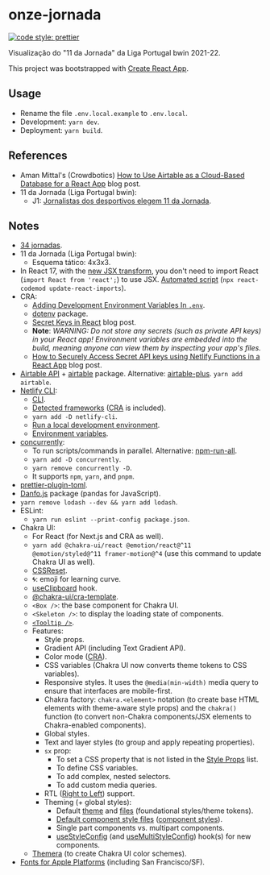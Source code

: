 # onze-jornada

[![code style: prettier](https://img.shields.io/badge/code_style-prettier-ff69b4.svg?style=flat-square)](https://github.com/prettier/prettier)

Visualização do "11 da Jornada" da Liga Portugal bwin 2021-22.

This project was bootstrapped with [Create React App](https://github.com/facebook/create-react-app).

## Usage

- Rename the file `.env.local.example` to `.env.local`.
- Development: `yarn dev`.
- Deployment: `yarn build`.

## References

- Aman Mittal's (Crowdbotics) [How to Use Airtable as a Cloud-Based Database for a React App](https://blog.crowdbotics.com/use-airtable-cloud-based-database-for-react-app/) blog post.
- 11 da Jornada (Liga Portugal bwin):
  - J1: [Jornalistas dos desportivos elegem 11 da Jornada](https://www.ligaportugal.pt/pt/epocas/20212022/noticias/geral/liga-portugal-bwin/jornada-1/jornalistas-dos-desportivos-elegem-11-da-jornada).

## Notes

- [34 jornadas](https://www.ligaportugal.pt/pt/liga/calendario/completo/20212022/ligaportugalbwin).
- 11 da Jornada (Liga Portugal bwin):
  - Esquema tático: 4x3x3.
- In React 17, with the [new JSX transform](https://reactjs.org/blog/2020/09/22/introducing-the-new-jsx-transform.html), you don't need to import React (`import React from 'react';`) to use JSX. [Automated script](https://reactjs.org/blog/2020/09/22/introducing-the-new-jsx-transform.html#removing-unused-react-imports) (`npx react-codemod update-react-imports`).
- CRA:
  - [Adding Development Environment Variables In `.env`](https://create-react-app.dev/docs/adding-custom-environment-variables/#adding-development-environment-variables-in-env).
  - [dotenv](https://github.com/motdotla/dotenv) package.
  - [Secret Keys in React](https://www.rockyourcode.com/secret-keys-in-react/) blog post.
  - **Note**: _WARNING: Do not store any secrets (such as private API keys) in your React app! Environment variables are embedded into the build, meaning anyone can view them by inspecting your app's files._
  - [How to Securely Access Secret API keys using Netlify Functions in a React App](https://www.freecodecamp.org/news/how-to-access-secret-api-keys-using-netlify-functions-in-a-react-app/) blog post.
- [Airtable API](https://airtable.com/api) + [airtable](https://www.npmjs.com/package/airtable) package. Alternative: [airtable-plus](https://www.npmjs.com/package/airtable-plus). `yarn add airtable`.
- [Netlify CLI](https://docs.netlify.com/cli/get-started/):
  - [CLI](https://github.com/netlify/cli/blob/main/docs/netlify-dev.md).
  - [Detected frameworks](https://github.com/netlify/framework-info/tree/main/src/frameworks) ([CRA](https://github.com/netlify/framework-info/blob/main/src/frameworks/create-react-app.json) is included).
  - `yarn add -D netlify-cli`.
  - [Run a local development environment](https://docs.netlify.com/cli/get-started/#run-a-local-development-environment).
  - [Environment variables](https://github.com/netlify/cli/blob/main/docs/netlify-dev.md#environment-variables).
- [concurrently](https://www.npmjs.com/package/concurrently):
  - To run scripts/commands in parallel. Alternative: [npm-run-all](https://www.npmjs.com/package/npm-run-all).
  - `yarn add -D concurrently`.
  - `yarn remove concurrently -D`.
  - It supports `npm`, `yarn`, and `pnpm`.
- [prettier-plugin-toml](https://github.com/bd82/toml-tools/tree/master/packages/prettier-plugin-toml).
- [Danfo.js](https://danfo.jsdata.org/) package (pandas for JavaScript).
- `yarn remove lodash --dev && yarn add lodash`.
- ESLint:
  - `yarn run eslint --print-config package.json`.
- Chakra UI:
  - For React (for Next.js and CRA as well).
  - `yarn add @chakra-ui/react @emotion/react@^11 @emotion/styled@^11 framer-motion@^4` (use this command to update Chakra UI as well).
  - [CSSReset](https://github.com/chakra-ui/chakra-ui/blob/main/packages/css-reset/src/css-reset.tsx).
  - 🌀: emoji for learning curve.
  - [useClipboard](https://chakra-ui.com/docs/hooks/use-clipboard) hook.
  - [@chakra-ui/cra-template](https://github.com/chakra-ui/chakra-ui/tree/main/tooling/cra-template).
  - `<Box />`: the base component for Chakra UI.
  - `<Skeleton />`: to display the loading state of components.
  - [`<Tooltip />`](https://chakra-ui.com/docs/overlay/tooltip).
  - Features:
    - Style props.
    - Gradient API (including Text Gradient API).
    - Color mode ([CRA](https://chakra-ui.com/docs/features/color-mode#for-create-react-app)).
    - CSS variables (Chakra UI now converts theme tokens to CSS variables).
    - Responsive styles. It uses the `@media(min-width)` media query to ensure that interfaces are mobile-first.
    - Chakra factory: `chakra.<element>` notation (to create base HTML elements with theme-aware style props) and the `chakra()` function (to convert non-Chakra components/JSX elements to Chakra-enabled components).
    - Global styles.
    - Text and layer styles (to group and apply repeating properties).
    - `sx` prop:
      - To set a CSS property that is not listed in the [Style Props](https://chakra-ui.com/docs/features/style-props) list.
      - To define CSS variables.
      - To add complex, nested selectors.
      - To add custom media queries.
    - RTL ([Right to Left](https://developer.mozilla.org/en-US/docs/Glossary/rtl)) support.
    - Theming (+ global styles):
      - Default [theme](https://chakra-ui.com/docs/theming/theme) and [files](https://github.com/chakra-ui/chakra-ui/tree/main/packages/theme/src/foundations) (foundational styles/theme tokens).
      - [Default component style files](https://github.com/chakra-ui/chakra-ui/tree/main/packages/theme/src/components) ([component styles](https://chakra-ui.com/docs/theming/component-style)).
      - Single part components vs. multipart components.
      - [useStyleConfig](https://chakra-ui.com/docs/theming/component-style#consuming-style-config) (and [useMultiStyleConfig](https://chakra-ui.com/docs/theming/component-style#consuming-multipart-style-config)) hook(s) for new components.
  - [Themera](https://themera.vercel.app/) (to create Chakra UI color schemes).
- [Fonts for Apple Platforms](https://developer.apple.com/fonts/) (including San Francisco/SF).
